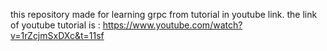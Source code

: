 this repository made for learning grpc from tutorial in youtube link.
the link of youtube tutorial is  : https://www.youtube.com/watch?v=1rZcjmSxDXc&t=11sf 
